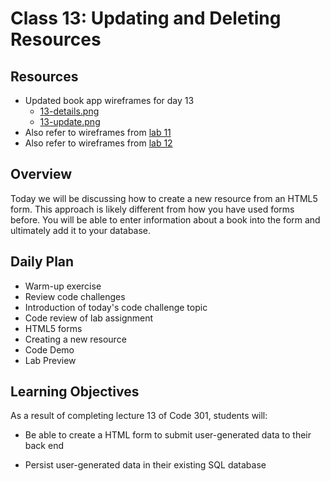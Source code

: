 # Class 13: Updating and Deleting Resources

## Resources

- Updated book app wireframes for day 13
  - [13-details.png](./wireframes/13-details.png)  
  - [13-update.png](./wireframes/13-update.png)
- Also refer to wireframes from [lab 11](../../class-11/lab)
- Also refer to wireframes from [lab 12](../../class-12/lab)

## Overview

Today we will be discussing how to create a new resource from an HTML5 form. This approach is likely different from how you have used forms before. You will be able to enter information about a book into the form and ultimately add it to your database.

## Daily Plan

- Warm-up exercise
- Review code challenges
- Introduction of today's code challenge topic
- Code review of lab assignment
- HTML5 forms
- Creating a new resource
- Code Demo
- Lab Preview

## Learning Objectives

As a result of completing lecture 13 of Code 301, students will:

- Be able to create a HTML form to submit user-generated data to their back end

- Persist user-generated data in their existing SQL database
